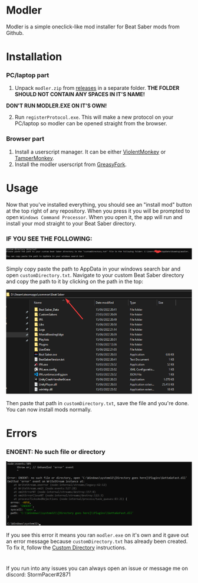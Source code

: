# Modler
Modler is a simple oneclick-like mod installer for Beat Saber mods from Github.

# Installation
### PC/laptop part
1. Unpack `modler.zip` from [releases](https://github.com/StormPacer/Modler/releases/latest) in a separate folder. **THE FOLDER SHOULD NOT CONTAIN ANY SPACES IN IT'S NAME!**

**DON'T RUN MODLER.EXE ON IT'S OWN!**

2. Run `registerProtocol.exe`. This will make a new protocol on your PC/laptop so modler can be opened straight from the browser.
### Browser part
1. Install a userscript manager. It can be either [ViolentMonkey](https://violentmonkey.github.io/get-it/) or [TamperMonkey](https://www.tampermonkey.net/).
2. Install the modler userscript from [GreasyFork](https://greasyfork.org/en/scripts/446675-modler).

# Usage
Now that you've installed everything, you should see an "install mod" button at the top right of any repository. When you press it you will be prompted to open `Windows Command Processor`. When you open it, the app will run and install your mod straight to your Beat Saber directory.

### IF YOU SEE THE FOLLOWING:
![customDirectory](https://raw.githubusercontent.com/StormPacer/Modler/main/images/beatSaberDirectory.png)

Simply copy paste the path to AppData in your windows search bar and open `customDirectory.txt`. Navigate to your custom Beat Saber directory and copy the path to it by clicking on the path in the top:

![Path](https://raw.githubusercontent.com/StormPacer/Modler/main/images/path.png)

Then paste that path in `customDirectory.txt`, save the file and you're done. You can now install mods normally.

# Errors

### ENOENT: No such file or directory

![ENOENT](https://raw.githubusercontent.com/StormPacer/Modler/main/images/error.png)

If you see this error it means you ran `modler.exe` on it's own and it gave out an error message because `customDirectory.txt` has already been created. To fix it, follow the [Custom Directory](https://github.com/StormPacer/Modler#if-you-see-the-following) instructions.

#

If you run into any issues you can always open an issue or message me on discord: StormPacer#2871
